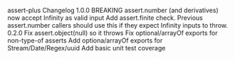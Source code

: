 assert-plus Changelog
1.0.0
BREAKING assert.number (and derivatives) now accept Infinity as valid input
Add assert.finite check. Previous assert.number callers should use this if they expect Infinity inputs to throw.
0.2.0
Fix assert.object(null) so it throws
Fix optional/arrayOf exports for non-type-of asserts
Add optiona/arrayOf exports for Stream/Date/Regex/uuid
Add basic unit test coverage
